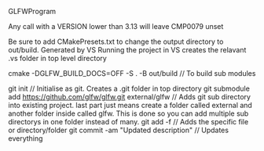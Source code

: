 GLFWProgram

Any call with a VERSION lower than 3.13 will leave CMP0079 unset

Be sure to add CMakePresets.txt to change the output directory to out/build. Generated by VS
Running the project in VS creates the relavant .vs folder in top level directory

cmake -DGLFW_BUILD_DOCS=OFF -S . -B out/build // To build sub modules

git init														 // Initialise as git. Creates a .git folder in top directory
git submodule add https://github.com/glfw/glfw.git external/glfw // Adds git sub directory into existing project. last part just means create a folder called external and another folder inside called glfw. This is done so you can add multiple sub directorys in one folder instead of many.
git add -f <FileName> 											 // Adds the specific file or directory/folder
git commit -am "Updated description"							 // Updates everything
